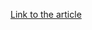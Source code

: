 [Link to the article](https://blogs.blackberry.com/en/2022/09/the-curious-case-of-monti-ransomware-a-real-world-doppelganger)
